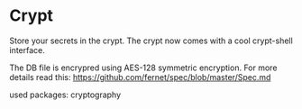 # Crypt

Store your secrets in the crypt. 
The crypt now comes with a cool crypt-shell interface.

The DB file is encrypred using AES-128 symmetric encryption. 
For more details read this: https://github.com/fernet/spec/blob/master/Spec.md


used packages: cryptography

